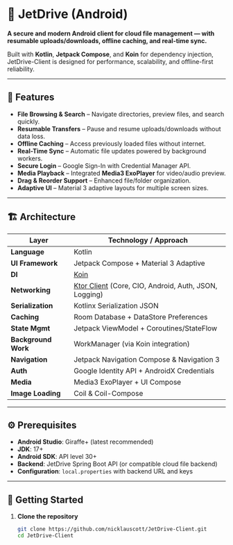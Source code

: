 # 📂 JetDrive (Android)

**A secure and modern Android client for cloud file management — with resumable uploads/downloads, offline caching, and real-time sync.**

Built with **Kotlin**, **Jetpack Compose**, and **Koin** for dependency injection, JetDrive-Client is designed for performance, scalability, and offline-first reliability.

---

## 🚀 Features

- **File Browsing & Search** – Navigate directories, preview files, and search quickly.
- **Resumable Transfers** – Pause and resume uploads/downloads without data loss.
- **Offline Caching** – Access previously loaded files without internet.
- **Real-Time Sync** – Automatic file updates powered by background workers.
- **Secure Login** – Google Sign-In with Credential Manager API.
- **Media Playback** – Integrated **Media3 ExoPlayer** for video/audio preview.
- **Drag & Reorder Support** – Enhanced file/folder organization.
- **Adaptive UI** – Material 3 adaptive layouts for multiple screen sizes.

---

## 🏗 Architecture

| Layer            | Technology / Approach                                          |
|------------------|----------------------------------------------------------------|
| **Language**     | Kotlin                                                         |
| **UI Framework** | Jetpack Compose + Material 3 Adaptive                          |
| **DI**           | [Koin](https://insert-koin.io/)                                |
| **Networking**   | [Ktor Client](https://ktor.io/) (Core, CIO, Android, Auth, JSON, Logging) |
| **Serialization**| Kotlinx Serialization JSON                                     |
| **Caching**      | Room Database + DataStore Preferences                          |
| **State Mgmt**   | Jetpack ViewModel + Coroutines/StateFlow                       |
| **Background Work** | WorkManager (via Koin integration)                          |
| **Navigation**   | Jetpack Navigation Compose & Navigation 3                      |
| **Auth**         | Google Identity API + AndroidX Credentials                     |
| **Media**        | Media3 ExoPlayer + UI Compose                                  |
| **Image Loading**| Coil & Coil-Compose                                            |

---

## ⚙️ Prerequisites

- **Android Studio**: Giraffe+ (latest recommended)
- **JDK**: 17+
- **Android SDK**: API level 30+
- **Backend**: JetDrive Spring Boot API (or compatible cloud file backend)
- **Configuration**: `local.properties` with backend URL and keys

---

## 🔧 Getting Started

1. **Clone the repository**
   ```bash
   git clone https://github.com/nicklauscott/JetDrive-Client.git
   cd JetDrive-Client
